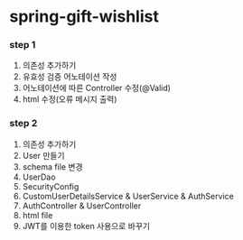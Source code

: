 # spring-gift-wishlist

### step 1
1. 의존성 추가하기
2. 유효성 검증 어노테이션 작성
3. 어노테이션에 따른 Controller 수정(@Valid)
4. html 수정(오류 메시지 출력)

### step 2
1. 의존성 추가하기
2. User 만들기
3. schema file 변경
4. UserDao
5. SecurityConfig
6. CustomUserDetailsService & UserService & AuthService
7. AuthController & UserController
8. html file
9. JWT를 이용한 token 사용으로 바꾸기
